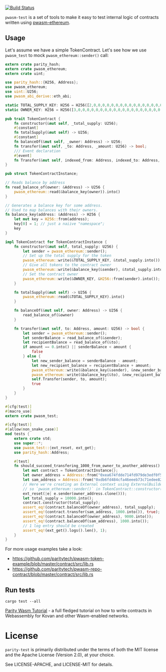 [![Build Status](https://travis-ci.org/paritytech/pwasm-test.svg?branch=master)](https://travis-ci.org/paritytech/pwasm-test)

`pwasm-test` is a set of tools to make it easy to test internal logic of contracts written using [pwasm-ethereum](https://github.com/paritytech/pwasm-ethereum).

## Usage
Let's assume we have a simple TokenContract. Let's see how we use `pwasm_test` to mock `pwasm_ethereum::sender()` call:

```rust
extern crate parity_hash;
extern crate pwasm_ethereum;
extern crate uint;

use parity_hash::{H256, Address};
use pwasm_ethereum;
use uint::U256;
use pwasm_abi_derive::eth_abi;

static TOTAL_SUPPLY_KEY: H256 = H256([2,0,0,0,0,0,0,0,0,0,0,0,0,0,0,0,0,0,0,0,0,0,0,0,0,0,0,0,0,0,0,0]);
static OWNER_KEY: H256 = H256([3,0,0,0,0,0,0,0,0,0,0,0,0,0,0,0,0,0,0,0,0,0,0,0,0,0,0,0,0,0,0,0]);

pub trait TokenContract {
	fn constructor(&mut self, _total_supply: U256);
	#[constant]
	fn totalSupply(&mut self) -> U256;
	#[constant]
	fn balanceOf(&mut self, _owner: Address) -> U256;
	fn transfer(&mut self, _to: Address, _amount: U256) -> bool;
	/// Event declaration
	#[event]
	fn Transfer(&mut self, indexed_from: Address, indexed_to: Address, _value: U256);
}

pub struct TokenContractInstance;

// Reads balance by address
fn read_balance_of(owner: &Address) -> U256 {
	pwasm_ethereum::read(&balance_key(owner)).into()
}

// Generates a balance key for some address.
// Used to map balances with their owners.
fn balance_key(address: &Address) -> H256 {
	let mut key = H256::from(address);
	key[0] = 1; // just a naiive "namespace";
	key
}

impl TokenContract for TokenContractInstance {
	fn constructor(&mut self, total_supply: U256) {
		let sender = pwasm_ethereum::sender();
		// Set up the total supply for the token
		pwasm_ethereum::write(&TOTAL_SUPPLY_KEY, &total_supply.into());
		// Give all tokens to the contract owner
		pwasm_ethereum::write(&balance_key(&sender), &total_supply.into());
		// Set the contract owner
		pwasm_ethereum::write(&OWNER_KEY, &H256::from(sender).into());
	}

	fn totalSupply(&mut self) -> U256 {
		pwasm_ethereum::read(&TOTAL_SUPPLY_KEY).into()
	}

	fn balanceOf(&mut self, owner: Address) -> U256 {
		read_balance_of(&owner)
	}

	fn transfer(&mut self, to: Address, amount: U256) -> bool {
		let sender = pwasm_ethereum::sender();
		let senderBalance = read_balance_of(&sender);
		let recipientBalance = read_balance_of(&to);
		if amount == 0.into() || senderBalance < amount {
			false
		} else {
			let new_sender_balance = senderBalance - amount;
			let new_recipient_balance = recipientBalance + amount;
			pwasm_ethereum::write(&balance_key(&sender), &new_sender_balance.into());
			pwasm_ethereum::write(&balance_key(&to), &new_recipient_balance.into());
			self.Transfer(sender, to, amount);
			true
		}
	}
}

#[cfg(test)]
#[macro_use]
extern crate pwasm_test;

#[cfg(test)]
#[allow(non_snake_case)]
mod tests {
    extern crate std;
    use super::*;
    use pwasm_test::{ext_reset, ext_get};
    use parity_hash::Address;

    #[test]
    fn should_succeed_transfering_1000_from_owner_to_another_address() {
        let mut contract = TokenContractInstance{};
        let owner_address = Address::from("0xea674fdde714fd979de3edf0f56aa9716b898ec8");
        let sam_address = Address::from("0xdb6fd484cfa46eeeb73c71edee823e4812f9e2e1");
        // Here we're creating an External context using ExternalBuilder and set the `sender` to the `owner_address`
        // so `pwasm_ethereum::sender()` in TokenContract::constructor() will return that `owner_address`
        ext_reset(|e| e.sender(owner_address.clone()));
        let total_supply = 10000.into();
        contract.constructor(total_supply);
        assert_eq!(contract.balanceOf(owner_address), total_supply);
        assert_eq!(contract.transfer(sam_address, 1000.into()), true);
        assert_eq!(contract.balanceOf(owner_address), 9000.into());
        assert_eq!(contract.balanceOf(sam_address), 1000.into());
		// 1 log entry should be created
        assert_eq!(ext_get().logs().len(), 1);
    }
}
```
For more usage examples take a look:
* https://github.com/paritytech/pwasm-token-example/blob/master/contract/src/lib.rs
* https://github.com/paritytech/pwasm-repo-contract/blob/master/contract/src/lib.rs

## Run tests

`cargo test --all`

[Parity Wasm Tutorial](https://github.com/paritytech/pwasm-tutorial) - a full fledged tutorial on how to write contracts in Webassembly for Kovan and other Wasm-enabled networks.

# License

`parity-test` is primarily distributed under the terms of both the MIT
license and the Apache License (Version 2.0), at your choice.

See LICENSE-APACHE, and LICENSE-MIT for details.
